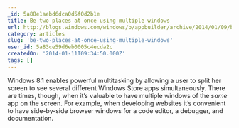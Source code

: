 ```yaml
---
_id: 5a88e1aebd6dca0d5f0d2b1e
title: Be two places at once using multiple windows
url: http://blogs.windows.com/windows/b/appbuilder/archive/2014/01/09/be-two-places-at-once-using-multiple-windows.aspx
category: articles
slug: 'be-two-places-at-once-using-multiple-windows'
user_id: 5a83ce59d6eb0005c4ecda2c
createdOn: '2014-01-11T09:34:50.000Z'
tags: []
---
```


Windows 8.1 enables powerful multitasking by allowing a user to split her screen to see several different Windows Store apps simultaneously. There are times, though, when it’s valuable to have multiple windows of the <i>same </i>app on the screen. For example, when developing websites it’s convenient to have side-by-side browser windows for a code editor, a debugger, and documentation.
